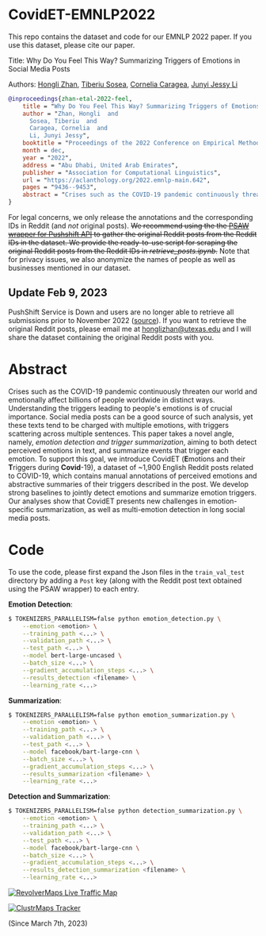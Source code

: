 # CovidET-EMNLP2022
This repo contains the dataset and code for our EMNLP 2022 paper. If you use this dataset, please cite our paper.

Title: Why Do You Feel This Way? Summarizing Triggers of Emotions in Social Media Posts

Authors: <a href="https://honglizhan.github.io/">Hongli Zhan</a>, <a href="https://www.tsosea.com/">Tiberiu Sosea</a>, <a href="https://www.cs.uic.edu/~cornelia/">Cornelia Caragea</a>, <a href="https://jessyli.com/">Junyi Jessy Li</a>

```bibtex
@inproceedings{zhan-etal-2022-feel,
    title = "Why Do You Feel This Way? Summarizing Triggers of Emotions in Social Media Posts",
    author = "Zhan, Hongli  and
      Sosea, Tiberiu  and
      Caragea, Cornelia  and
      Li, Junyi Jessy",
    booktitle = "Proceedings of the 2022 Conference on Empirical Methods in Natural Language Processing",
    month = dec,
    year = "2022",
    address = "Abu Dhabi, United Arab Emirates",
    publisher = "Association for Computational Linguistics",
    url = "https://aclanthology.org/2022.emnlp-main.642",
    pages = "9436--9453",
    abstract = "Crises such as the COVID-19 pandemic continuously threaten our world and emotionally affect billions of people worldwide in distinct ways. Understanding the triggers leading to people{'}s emotions is of crucial importance. Social media posts can be a good source of such analysis, yet these texts tend to be charged with multiple emotions, with triggers scattering across multiple sentences. This paper takes a novel angle, namely, emotion detection and trigger summarization, aiming to both detect perceived emotions in text, and summarize events and their appraisals that trigger each emotion. To support this goal, we introduce CovidET (Emotions and their Triggers during Covid-19), a dataset of {\textasciitilde}1,900 English Reddit posts related to COVID-19, which contains manual annotations of perceived emotions and abstractive summaries of their triggers described in the post. We develop strong baselines to jointly detect emotions and summarize emotion triggers. Our analyses show that CovidET presents new challenges in emotion-specific summarization, as well as multi-emotion detection in long social media posts.",
}
```

For legal concerns, we only release the annotations and the corresponding IDs in Reddit (and *not* original posts). <del>We recommend using the the <a href="https://psaw.readthedocs.io/en/latest/">PSAW wrapper for Pushshift API</a> to gather the original Reddit posts from the Reddit IDs in the dataset. We provide the ready-to-use script for scraping the original Reddit posts from the Reddit IDs in *retrieve_posts.ipynb*.</del> Note that for privacy issues, we also anonymize the names of people as well as businesses mentioned in our dataset.

## Update Feb 9, 2023
PushShift Service is Down and users are no longer able to retrieve all submissions prior to November 2022 ([source](https://www.reddit.com/r/pushshift/comments/10utf1d/first_day_trying_to_scrape_reddit_bad_timing/)). If you want to retrieve the original Reddit posts, please email me at [honglizhan@utexas.edu](mailto:honglizhan@utexas.edu) and I will share the dataset containing the original Reddit posts with you.

# Abstract
Crises such as the COVID-19 pandemic continuously threaten our world and emotionally affect billions of people worldwide in distinct ways. Understanding the triggers leading to people's emotions is of crucial importance. Social media posts can be a good source of such analysis, yet these texts tend to be charged with multiple emotions, with triggers scattering across multiple sentences. This paper takes a novel angle, namely, *emotion detection and trigger summarization*, aiming to both detect perceived emotions in text, and summarize events that trigger each emotion. To support this goal, we introduce CovidET (**E**motions and their **T**riggers during **Covid**-19), a dataset of ~1,900 English Reddit posts related to COVID-19, which contains manual annotations of perceived emotions and abstractive summaries of their triggers described in the post. We develop strong baselines to jointly detect emotions and summarize emotion triggers. Our analyses show that CovidET presents new challenges in emotion-specific summarization, as well as multi-emotion detection in long social media posts.


# Code
To use the code, please first expand the Json files in the `train_val_test` directory by adding a `Post` key (along with the Reddit post text obtained using the PSAW wrapper) to each entry.

**Emotion Detection**:

```bash
$ TOKENIZERS_PARALLELISM=false python emotion_detection.py \
	--emotion <emotion> \
	--training_path <...> \
	--validation_path <...> \
	--test_path <...> \
	--model bert-large-uncased \
	--batch_size <...> \
	--gradient_accumulation_steps <...> \
	--results_detection <filename> \
	--learning_rate <...>
```

**Summarization**:

```bash
$ TOKENIZERS_PARALLELISM=false python emotion_summarization.py \
	--emotion <emotion> \
	--training_path <...> \
	--validation_path <...> \
	--test_path <...> \
	--model facebook/bart-large-cnn \
	--batch_size <...> \
	--gradient_accumulation_steps <...> \
	--results_summarization <filename> \
	--learning_rate <...>
```

**Detection and Summarization**:

```bash
$ TOKENIZERS_PARALLELISM=false python detection_summarization.py \
	--emotion <emotion> \
	--training_path <...> \
	--validation_path <...> \
	--test_path <...> \
	--model facebook/bart-large-cnn \
	--batch_size <...> \
	--gradient_accumulation_steps <...> \
	--results_detection_summarization <filename> \
	--learning_rate <...>
```

[![RevolverMaps Live Traffic Map](https://rf.revolvermaps.com/w/3/s/a/7/0/0/ffffff/010020/aa0000/53advquazq5.png)](https://www.revolvermaps.com/livestats/53advquazq5/)

[![ClustrMaps Tracker](https://www.clustrmaps.com/map_v2.png?d=mLweXS1b401B1eThN866OzEuqjdpqlBMjF1OsZGy0hc&cl=ffffff)](https://clustrmaps.com/site/1btg0)

(Since March 7th, 2023)